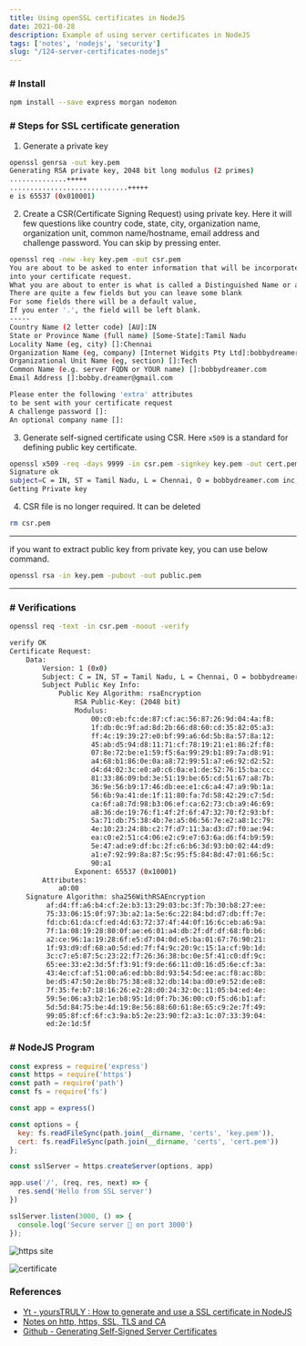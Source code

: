 ```yaml
---
title: Using openSSL certificates in NodeJS
date: 2021-08-28
description: Example of using server certificates in NodeJS
tags: ['notes', 'nodejs', 'security']
slug: "/124-server-certificates-nodejs"
---
```


### # Install

```sh
npm install --save express morgan nodemon
```

### # Steps for SSL certificate generation

1. Generate a private key
  ```sh {1}
  openssl genrsa -out key.pem
  Generating RSA private key, 2048 bit long modulus (2 primes)
  ..............+++++
  .............................+++++
  e is 65537 (0x010001)
  ```

2. Create a CSR(Certificate Signing Request) using private key. Here it will few questions like country code, state, city, organization name, organization unit, common name/hostname, email address and challenge password. You can skip by pressing enter. 

  ```sh {1}
  openssl req -new -key key.pem -out csr.pem
  You are about to be asked to enter information that will be incorporated
  into your certificate request.
  What you are about to enter is what is called a Distinguished Name or a DN.
  There are quite a few fields but you can leave some blank
  For some fields there will be a default value,
  If you enter '.', the field will be left blank.
  -----
  Country Name (2 letter code) [AU]:IN
  State or Province Name (full name) [Some-State]:Tamil Nadu
  Locality Name (eg, city) []:Chennai
  Organization Name (eg, company) [Internet Widgits Pty Ltd]:bobbydreamer.com inc
  Organizational Unit Name (eg, section) []:Tech
  Common Name (e.g. server FQDN or YOUR name) []:bobbydreamer.com
  Email Address []:bobby.dreamer@gmail.com
  
  Please enter the following 'extra' attributes
  to be sent with your certificate request
  A challenge password []:
  An optional company name []:
  ```

3. Generate self-signed certificate using CSR. Here `x509` is a standard for defining public key certificate. 

  ```sh {1}
  openssl x509 -req -days 9999 -in csr.pem -signkey key.pem -out cert.pem
  Signature ok
  subject=C = IN, ST = Tamil Nadu, L = Chennai, O = bobbydreamer.com inc, OU = Tech, CN = bobbydreamer.com, emailAddress = bobby.dreamer@gmail.com
  Getting Private key
  ```

4. CSR file is no longer required. It can be deleted
  ```sh
  rm csr.pem
  ```

* * * 

if you want to extract public key from private key, you can use below command. 

```sh
openssl rsa -in key.pem -pubout -out public.pem
```

* * * 

### # Verifications

```sh {1}
openssl req -text -in csr.pem -noout -verify

verify OK
Certificate Request:
    Data:
        Version: 1 (0x0)
        Subject: C = IN, ST = Tamil Nadu, L = Chennai, O = bobbydreamer.com inc, OU = Tech, CN = bobbydreamer.com, emailAddress = bobby.dreamer@gmail.com
        Subject Public Key Info:
            Public Key Algorithm: rsaEncryption
                RSA Public-Key: (2048 bit)
                Modulus:
                    00:c0:eb:fc:de:87:cf:ac:56:87:26:9d:04:4a:f8:
                    1f:db:0c:9f:ad:8d:2b:66:d8:60:cd:35:82:05:a3:
                    ff:4c:19:39:27:e0:bf:99:a6:6d:5b:8a:57:8a:12:
                    45:ab:d5:94:d8:11:71:cf:78:19:21:e1:86:2f:f8:
                    07:8e:72:be:e1:59:f5:6a:99:29:b1:89:7a:d8:91:
                    a4:68:b1:86:0e:0a:a8:72:99:51:a7:e6:92:d2:52:
                    d4:d4:02:3c:e0:a0:c6:0a:e1:de:52:76:15:ba:cc:
                    81:33:86:09:bd:3e:51:19:be:65:cd:51:67:a8:7b:
                    36:9e:56:b9:17:46:db:ee:e1:c6:a4:47:a9:9b:1a:
                    56:6b:9a:41:de:1f:11:80:fa:7d:58:42:29:c7:5d:
                    ca:6f:a8:7d:98:b3:06:ef:ca:62:73:cb:a9:46:69:
                    a8:36:de:19:76:f1:4f:2f:6f:47:32:70:f2:93:bf:
                    5a:71:db:75:38:4b:7e:a5:06:56:7e:e2:a8:1c:79:
                    4e:10:23:24:8b:c2:7f:d7:11:3a:d3:d7:f0:ae:94:
                    ea:c0:e2:51:c4:06:e2:c9:e7:63:6a:d6:f4:b9:59:
                    5e:47:ad:e9:df:bc:2f:c6:b6:3d:93:b0:02:44:d9:
                    a1:e7:92:99:8a:87:5c:95:f5:84:8d:47:01:66:5c:
                    90:a1
                Exponent: 65537 (0x10001)
        Attributes:
            a0:00
    Signature Algorithm: sha256WithRSAEncryption
         af:d4:ff:a6:b4:cf:2e:b3:13:29:03:bc:3f:7b:30:b8:27:ee:
         75:33:06:15:0f:97:3b:a2:1a:5e:6c:22:84:bd:d7:db:ff:7e:
         fd:cb:61:da:cf:ed:4d:63:72:37:4f:44:0f:16:6c:eb:a6:9a:
         7f:1a:08:19:28:80:0f:ae:e6:01:a4:db:2f:df:df:68:fb:b6:
         a2:ce:96:1a:19:28:6f:e5:d7:04:0d:e5:ba:01:67:76:90:21:
         1f:93:d9:df:68:a0:5d:ed:7f:f4:9c:20:9c:15:1a:cf:9b:1d:
         3c:c7:e5:87:5c:23:22:f7:26:36:38:bc:0e:5f:41:c0:df:9c:
         65:ee:33:e2:3d:5f:f3:91:f9:de:66:11:d0:16:d5:6e:cf:3a:
         43:4e:cf:af:51:00:a6:ed:bb:8d:93:54:5d:ee:ac:f8:ac:8b:
         be:d5:47:50:2e:8b:75:38:e8:32:db:14:ba:d0:e9:52:de:e8:
         7f:35:fe:b7:18:16:26:e2:28:d0:24:32:0c:11:05:b4:ed:4e:
         59:5e:06:a3:b2:1e:b8:95:1d:0f:7b:36:00:c0:f5:d6:b1:af:
         5d:5d:84:75:be:4d:19:8e:56:88:60:61:8e:65:c9:2e:7f:49:
         99:05:8f:cf:6f:c3:9a:b5:2e:23:90:f2:a3:1c:07:33:39:04:
         ed:2e:1d:5f
```

### # NodeJS Program

```js
const express = require('express')
const https = require('https')
const path = require('path')
const fs = require('fs')

const app = express()

const options = {
  key: fs.readFileSync(path.join(__dirname, 'certs', 'key.pem')),
  cert: fs.readFileSync(path.join(__dirname, 'certs', 'cert.pem'))
};

const sslServer = https.createServer(options, app)

app.use('/', (req, res, next) => {
  res.send('Hello from SSL server')
})

sslServer.listen(3000, () => {
  console.log('Secure server 🔑 on port 3000')
});
```

![https site](assets/124-sc1.png)

![certificate](assets/124-sc2.png)


### References

* [Yt - yoursTRULY : How to generate and use a SSL certificate in NodeJS](https://youtu.be/USrMdBF0zcg)
* [Notes on http, https, SSL, TLS and CA](122-tls-certificates)
* [Github - Generating Self-Signed Server Certificates](https://github.com/bobbydreamer/server-certificate)